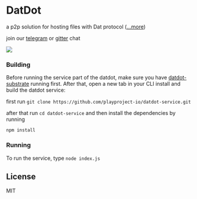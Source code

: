 # DatDot
a p2p solution for hosting files with Dat protocol ([...more](https://github.com/playproject-io/datdot-substrate/issues/12))

join our [telegram](https://t.me/joinchat/CgTftxXJvp6iYayqDjP7lQ) or [gitter](https://gitter.im/playproject-io/community) chat

![](https://i.imgur.com/oGPIbZQ.jpg)

### Building

Before running the service part of the datdot,
make sure you have [datdot-substrate](https://github.com/playproject-io/datdot-substrate) running first.
After that, open a new tab in your CLI
install and build the datdot service:

first run `git clone https://github.com/playproject-io/datdot-service.git`

after that run `cd datdot-service` and then install the dependencies by running

`npm install`

### Running

To run the service, type `node index.js`


## License

MIT
